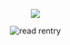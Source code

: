 <p align="center"> 
    <img src="https://komarev.com/ghpvc/?username=astronovaIite&label=welcome+to+my+profile+!&color=989855&style=flat-circle"/>
<p align="center">
</p>
<p align="center">
<img src="https://i.postimg.cc/C5CM0bPj/68747470733a2f2f66696c65732e636174626f782e6d6f652f66363438616b2e706e67.png" alt="read rentry">
<p align="center">

